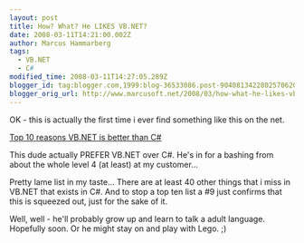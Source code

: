 ```yaml
---
layout: post
title: How? What? He LIKES VB.NET?
date: 2008-03-11T14:21:00.002Z
author: Marcus Hammarberg
tags:
  - VB.NET
  - C#
modified_time: 2008-03-11T14:27:05.289Z
blogger_id: tag:blogger.com,1999:blog-36533086.post-9040813422802570620
blogger_orig_url: http://www.marcusoft.net/2008/03/how-what-he-likes-vbnet.html
---
```



OK -
this is actually the first time i ever find something like this on the
net.

[Top 10 reasons VB.NET is better than
C#](http://www.vbrad.com/article.aspx?id=65)

This dude actually PREFER VB.NET over C#. He's in for a bashing from
about the whole level 4 (at least) at my customer...

Pretty lame list in my taste... There are at least 40 other things that
i miss in VB.NET that exists in C#. And to stop a top ten list a \#9
just confirms that this is squeezed out, just for the sake of it.

Well, well - he'll probably grow up and learn to talk a adult language.
Hopefully soon. Or he might stay on and play with Lego. ;)
